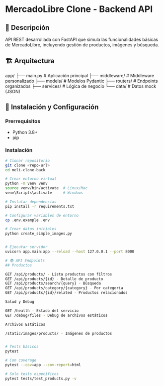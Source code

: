 # MercadoLibre Clone - Backend API

## 📖 Descripción
API REST desarrollada con FastAPI que simula las funcionalidades básicas de MercadoLibre, incluyendo gestión de productos, imágenes y búsqueda.

## 🏗️ Arquitectura

app/
├── main.py              # Aplicación principal
├── middleware/          # Middleware personalizado
├── models/             # Modelos Pydantic
├── routers/            # Endpoints organizados
├── services/           # Lógica de negocio
└── data/               # Datos mock (JSON)

## 🚀 Instalación y Configuración

### Prerrequisitos
- Python 3.8+
- pip

### Instalación
```bash
# Clonar repositorio
git clone <repo-url>
cd meli-clone-back

# Crear entorno virtual
python -m venv venv
source venv/bin/activate  # Linux/Mac
venv\Scripts\activate     # Windows

# Instalar dependencias
pip install -r requirements.txt

# Configurar variables de entorno
cp .env.example .env

# Crear datos iniciales
python create_simple_images.py


# Ejecutar servidor
uvicorn app.main:app --reload --host 127.0.0.1 --port 8000

# 📚 API Endpoints
## Productos

GET /api/products/ - Lista productos con filtros
GET /api/products/{id} - Detalle de producto
GET /api/products/search/{query} - Búsqueda
GET /api/products/category/{category} - Por categoría
GET /api/products/{id}/related - Productos relacionados

Salud y Debug

GET /health - Estado del servicio
GET /debug/files - Debug de archivos estáticos

Archivos Estáticos

/static/images/products/ - Imágenes de productos


# Tests básicos
pytest

# Con coverage
pytest --cov=app --cov-report=html

# Solo tests específicos
pytest tests/test_products.py -v